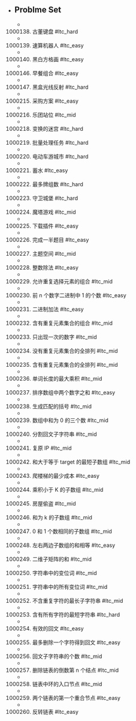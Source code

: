 - ## Problme Set
	- 1000138. 古董键盘 #ltc_hard
	- 1000139. 速算机器人 #ltc_easy
	- 1000140. 黑白方格画 #ltc_easy
	- 1000146. 早餐组合 #ltc_easy
	- 1000147. 黑盒光线反射 #ltc_hard
	- 1000215. 采购方案 #ltc_easy
	- 1000216. 乐团站位 #ltc_mid
	- 1000218. 变换的迷宫 #ltc_hard
	- 1000219. 批量处理任务 #ltc_hard
	- 1000220. 电动车游城市 #ltc_hard
	- 1000221. 蓄水 #ltc_easy
	- 1000222. 最多牌组数 #ltc_hard
	- 1000223. 守卫城堡 #ltc_hard
	- 1000224. 魔塔游戏 #ltc_mid
	- 1000225. 下载插件 #ltc_easy
	- 1000226. 完成一半题目 #ltc_easy
	- 1000227. 主题空间 #ltc_mid
	- 1000228. 整数除法 #ltc_easy
	- 1000229. 允许重复选择元素的组合 #ltc_mid
	- 1000230. 前 n 个数字二进制中 1 的个数 #ltc_easy
	- 1000231. 二进制加法 #ltc_easy
	- 1000232. 含有重复元素集合的组合 #ltc_mid
	- 1000233. 只出现一次的数字  #ltc_mid
	- 1000234. 没有重复元素集合的全排列 #ltc_mid
	- 1000235. 含有重复元素集合的全排列  #ltc_mid
	- 1000236. 单词长度的最大乘积 #ltc_mid
	- 1000237. 排序数组中两个数字之和 #ltc_easy
	- 1000238. 生成匹配的括号 #ltc_mid
	- 1000239. 数组中和为 0 的三个数 #ltc_mid
	- 1000240. 分割回文子字符串 #ltc_mid
	- 1000241. 复原 IP  #ltc_mid
	- 1000242. 和大于等于 target 的最短子数组 #ltc_mid
	- 1000243. 爬楼梯的最少成本 #ltc_easy
	- 1000244. 乘积小于 K 的子数组 #ltc_mid
	- 1000245. 房屋偷盗 #ltc_mid
	- 1000246. 和为 k 的子数组 #ltc_mid
	- 1000247. 0 和 1 个数相同的子数组 #ltc_mid
	- 1000248. 左右两边子数组的和相等 #ltc_easy
	- 1000249. 二维子矩阵的和 #ltc_mid
	- 1000250. 字符串中的变位词 #ltc_mid
	- 1000251. 字符串中的所有变位词 #ltc_mid
	- 1000252. 不含重复字符的最长子字符串 #ltc_mid
	- 1000253. 含有所有字符的最短字符串 #ltc_hard
	- 1000254. 有效的回文 #ltc_easy
	- 1000255. 最多删除一个字符得到回文 #ltc_easy
	- 1000256. 回文子字符串的个数 #ltc_mid
	- 1000257. 删除链表的倒数第 n 个结点 #ltc_mid
	- 1000258. 链表中环的入口节点 #ltc_mid
	- 1000259. 两个链表的第一个重合节点 #ltc_easy
	- 1000260. 反转链表 #ltc_easy